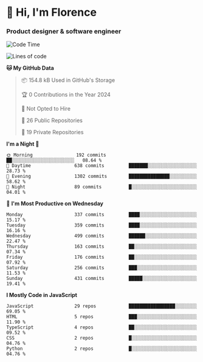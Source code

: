 <h1>👋 Hi, I'm Florence</h1>
<h3>Product designer & software engineer</h3>



<!--START_SECTION:waka-->
![Code Time](http://img.shields.io/badge/Code%20Time-186%20hrs%2023%20mins-blue)

![Lines of code](https://img.shields.io/badge/From%20Hello%20World%20I%27ve%20Written-2.9%20million%20lines%20of%20code-blue)

**🐱 My GitHub Data** 

> 📦 154.8 kB Used in GitHub's Storage 
 > 
> 🏆 0 Contributions in the Year 2024
 > 
> 🚫 Not Opted to Hire
 > 
> 📜 26 Public Repositories 
 > 
> 🔑 19 Private Repositories 
 > 
**I'm a Night 🦉** 

```text
🌞 Morning                192 commits         ██░░░░░░░░░░░░░░░░░░░░░░░   08.64 % 
🌆 Daytime                638 commits         ███████░░░░░░░░░░░░░░░░░░   28.73 % 
🌃 Evening                1302 commits        ███████████████░░░░░░░░░░   58.62 % 
🌙 Night                  89 commits          █░░░░░░░░░░░░░░░░░░░░░░░░   04.01 % 
```
📅 **I'm Most Productive on Wednesday** 

```text
Monday                   337 commits         ████░░░░░░░░░░░░░░░░░░░░░   15.17 % 
Tuesday                  359 commits         ████░░░░░░░░░░░░░░░░░░░░░   16.16 % 
Wednesday                499 commits         ██████░░░░░░░░░░░░░░░░░░░   22.47 % 
Thursday                 163 commits         ██░░░░░░░░░░░░░░░░░░░░░░░   07.34 % 
Friday                   176 commits         ██░░░░░░░░░░░░░░░░░░░░░░░   07.92 % 
Saturday                 256 commits         ███░░░░░░░░░░░░░░░░░░░░░░   11.53 % 
Sunday                   431 commits         █████░░░░░░░░░░░░░░░░░░░░   19.41 % 
```


**I Mostly Code in JavaScript** 

```text
JavaScript               29 repos            █████████████████░░░░░░░░   69.05 % 
HTML                     5 repos             ███░░░░░░░░░░░░░░░░░░░░░░   11.90 % 
TypeScript               4 repos             ██░░░░░░░░░░░░░░░░░░░░░░░   09.52 % 
CSS                      2 repos             █░░░░░░░░░░░░░░░░░░░░░░░░   04.76 % 
Python                   2 repos             █░░░░░░░░░░░░░░░░░░░░░░░░   04.76 % 
```




<!--END_SECTION:waka-->
